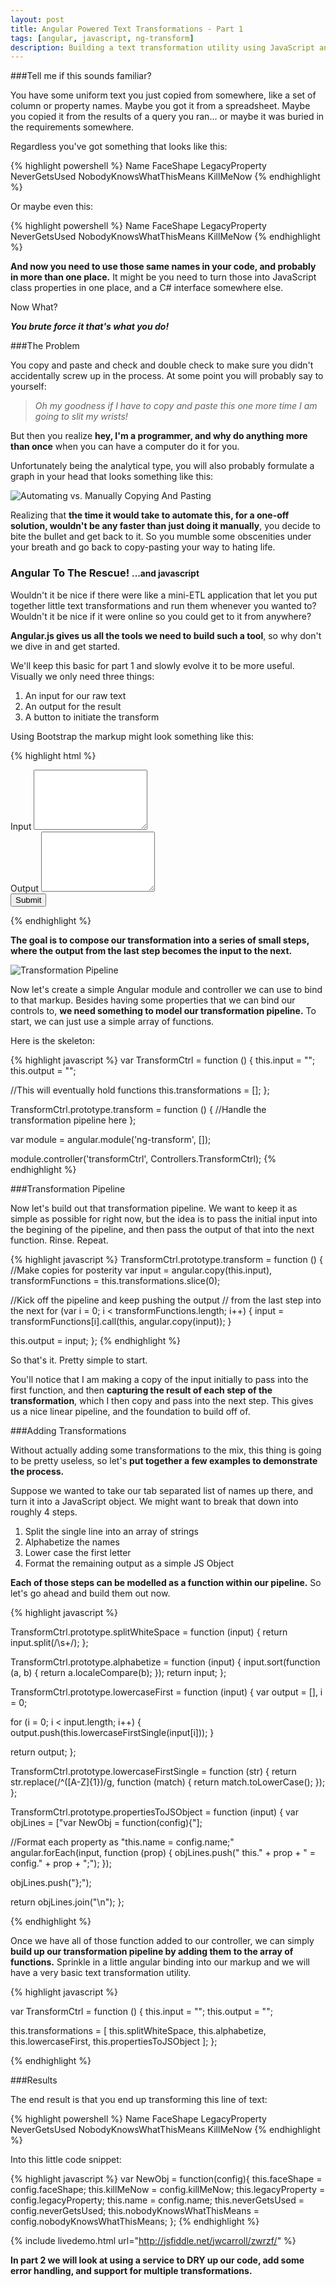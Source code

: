 ```yaml
---
layout: post
title: Angular Powered Text Transformations - Part 1
tags: [angular, javascript, ng-transform]
description: Building a text transformation utility using JavaScript and Angular.js
---
```


###Tell me if this sounds familiar?

You have some uniform text you just copied from somewhere, like a set of column or property names.
Maybe you got it from a spreadsheet. Maybe you copied it from the results of a query you ran... or maybe
it was buried in the requirements somewhere.

Regardless you've got something that looks like this:

{% highlight powershell %}
Name    FaceShape   LegacyProperty  NeverGetsUsed   NobodyKnowsWhatThisMeans KillMeNow
{% endhighlight %}

Or maybe even this:

{% highlight powershell %}
Name
FaceShape
LegacyProperty
NeverGetsUsed
NobodyKnowsWhatThisMeans
KillMeNow
{% endhighlight %}

**And now you need to use those same names in your code, and probably in more than one place.**
It might be you need to turn those into JavaScript class properties in one place, and a C# interface
somewhere else.

Now What?

***You brute force it that's what you do!***

###The Problem

You copy and paste and check and double check to make sure you
didn't accidentally screw up in the process. At some point you will probably say to yourself:

> *Oh my goodness if I have to copy and paste this one more time I am going to slit my wrists!*

But then you realize **hey, I'm a programmer, and why do anything more than once** when you can have a computer do it for you.

Unfortunately being the analytical type, you will also probably formulate a graph in your head that looks something like this:

![Automating vs. Manually Copying And Pasting](/img/automate-vs-manual.png "Automating vs. Manually Copying And Pasting")

Realizing that **the time it would take to automate this, for a one-off solution, wouldn't be any faster than
just doing it manually**, you decide to bite the bullet and get back to it. So you mumble some obscenities under your
breath and go back to copy-pasting your way to hating life.

<h3>Angular To The Rescue! <small>...and javascript</small></h3>

Wouldn't it be nice if there were like a mini-ETL application that let you put together little text transformations
and run them whenever you wanted to? Wouldn't it be nice if it were online so you could get to it from anywhere?

**Angular.js gives us all the tools we need to build such a tool**, so why don't we dive in and get started.

We'll keep this basic for part 1 and slowly evolve it to be more useful. Visually we only need three things:

1. An input for our raw text
2. An output for the result
3. A button to initiate the transform

Using Bootstrap the markup might look something like this:

{% highlight html %}
<div>
  <form role="form">
    <div class="form-group">
      <label for="tbInput">Input</label>
      <textarea id="tbInput" class="form-control" rows="6"></textarea>
    </div>
    <div class="form-group">
      <label for="tbOutput">Output</label>
      <textarea id="tbOutput" class="form-control" rows="6"></textarea>
    </div>
    <div class="form-group">
      <button type="button" class="btn btn-default">Submit</button>
    </div>
  </form>
</div>
{% endhighlight %}

**The goal is to compose our transformation into a series of small steps, where the output
from the last step becomes the input to the next.**

![Transformation Pipeline](/img/transformation-pipeline.png "Transformation Pipeline")

Now let's create a simple Angular module and controller we can use to bind to that markup. Besides having some
properties that we can bind our controls to, **we need something to model our transformation pipeline.**
To start, we can just use a simple array of functions.

Here is the skeleton:

{% highlight javascript %}
var TransformCtrl = function () {
  this.input = "";
  this.output = "";

  //This will eventually hold functions
  this.transformations = [];
};

TransformCtrl.prototype.transform = function () {
  //Handle the transformation pipeline here
};

var module = angular.module('ng-transform', []);

module.controller('transformCtrl', Controllers.TransformCtrl);
{% endhighlight %}

###Transformation Pipeline

Now let's build out that transformation pipeline. We want to keep it as simple as possible for right now, but the
idea is to pass the initial input into the begining of the pipeline, and then pass the output of that into the next
function. Rinse. Repeat.

{% highlight javascript %}
TransformCtrl.prototype.transform = function () {
  //Make copies for posterity
  var input = angular.copy(this.input),
      transformFunctions = this.transformations.slice(0);

  //Kick off the pipeline and keep pushing the output
  // from the last step into the next
  for (var i = 0; i < transformFunctions.length; i++) {
    input = transformFunctions[i].call(this, angular.copy(input));
  }

  this.output = input;
};
{% endhighlight %}

So that's it. Pretty simple to start.

You'll notice that I am making a copy of the input initially to pass into the first function, and then **capturing
the result of each step of the transformation**, which I then copy and pass into the next step. This gives us a nice linear
pipeline, and the foundation to build off of.

###Adding Transformations

Without actually adding some transformations to the mix, this thing is going to be pretty useless, so let's **put together
a few examples to demonstrate the process.**

Suppose we wanted to take our tab separated list of names up there, and turn it into a JavaScript object. We might want
to break that down into roughly 4 steps.

1. Split the single line into an array of strings
2. Alphabetize the names
3. Lower case the first letter
3. Format the remaining output as a simple JS Object

**Each of those steps can be modelled as a function within our pipeline.** So let's go ahead and build them out now.

{% highlight javascript %}

TransformCtrl.prototype.splitWhiteSpace = function (input) {
  return input.split(/\s+/);
};

TransformCtrl.prototype.alphabetize = function (input) {
  input.sort(function (a, b) {
    return a.localeCompare(b);
  });
  return input;
};

TransformCtrl.prototype.lowercaseFirst = function (input) {
  var output = [],
      i = 0;

  for (i = 0; i < input.length; i++) {
    output.push(this.lowercaseFirstSingle(input[i]));
  }

  return output;
};

TransformCtrl.prototype.lowercaseFirstSingle = function (str) {
  return str.replace(/^([A-Z]{1})/g, function (match) {
    return match.toLowerCase();
  });
};

TransformCtrl.prototype.propertiesToJSObject = function (input) {
  var objLines = ["var NewObj = function(config){"];

  //Format each property as "this.name = config.name;"
  angular.forEach(input, function (prop) {
    objLines.push("  this." + prop + " = config." + prop + ";");
  });

  objLines.push("};");

  return objLines.join("\n");
};

{% endhighlight %}

Once we have all of those function added to our controller, we can simply **build up our transformation pipeline by
adding them to the array of functions.** Sprinkle in a little angular binding into our markup and we will have a very
basic text transformation utility.

{% highlight javascript %}

var TransformCtrl = function () {
  this.input = "";
  this.output = "";

  this.transformations = [
    this.splitWhiteSpace,
    this.alphabetize,
    this.lowercaseFirst,
    this.propertiesToJSObject
  ];
};

{% endhighlight %}

###Results

The end result is that you end up transforming this line of text:

{% highlight powershell %}
Name    FaceShape   LegacyProperty  NeverGetsUsed   NobodyKnowsWhatThisMeans KillMeNow
{% endhighlight %}

Into this little code snippet:

{% highlight javascript %}
var NewObj = function(config){
  this.faceShape = config.faceShape;
  this.killMeNow = config.killMeNow;
  this.legacyProperty = config.legacyProperty;
  this.name = config.name;
  this.neverGetsUsed = config.neverGetsUsed;
  this.nobodyKnowsWhatThisMeans = config.nobodyKnowsWhatThisMeans;
};
{% endhighlight %}

{% include livedemo.html url="http://jsfiddle.net/jwcarroll/zwrzf/" %}

**In part 2 we will look at using a service to DRY up our code, add some error handling, and support for multiple transformations.**